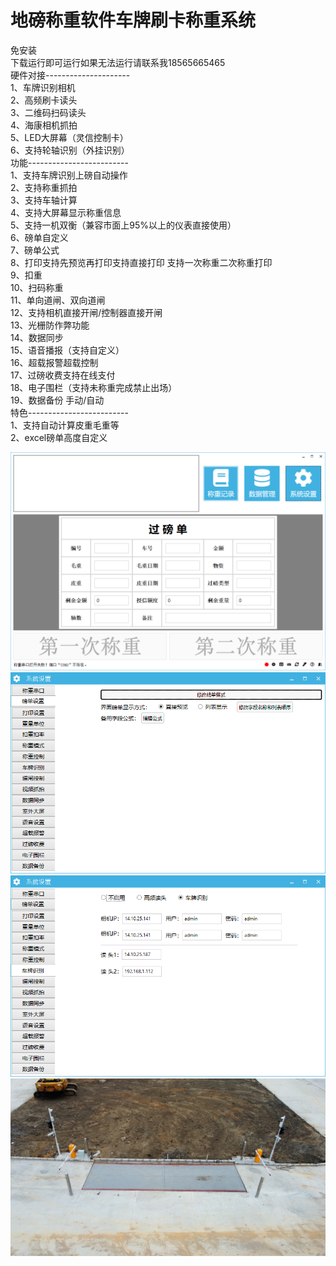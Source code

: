 # 地磅称重软件车牌刷卡称重系统
免安装  
    下载运行即可运行如果无法运行请联系我18565665465  
硬件对接---------------------  
    1、车牌识别相机  
    2、高频刷卡读头  
    3、二维码扫码读头  
    4、海康相机抓拍  
    5、LED大屏幕（灵信控制卡）  
    6、支持轮轴识别（外挂识别）  
功能-------------------------  
1、支持车牌识别上磅自动操作  
2、支持称重抓拍  
3、支持车轴计算  
4、支持大屏幕显示称重信息  
5、支持一机双衡（兼容市面上95%以上的仪表直接使用）  
6、磅单自定义  
7、磅单公式  
8、打印支持先预览再打印支持直接打印 支持一次称重二次称重打印  
9、扣重   
10、扫码称重  
11、单向道闸、双向道闸  
12、支持相机直接开闸/控制器直接开闸  
13、光栅防作弊功能  
14、数据同步  
15、语音播报（支持自定义）  
16、超载报警超载控制  
17、过磅收费支持在线支付  
18、电子围栏（支持未称重完成禁止出场）  
19、数据备份 手动/自动  
特色-------------------------  
1、支持自动计算皮重毛重等  
2、excel磅单高度自定义  

![输入图片说明](3efad64984d649e7e5f632c1cf29542.png)
![输入图片说明](Data/11adbf3f20ddfa18a9d57d732cf831e.png)
![输入图片说明](Data/0a93c2b19c834831d343499c0e7d4d7.png)
![输入图片说明](4b02be978bc62d4dc2d0974d2201e7b.jpg)
